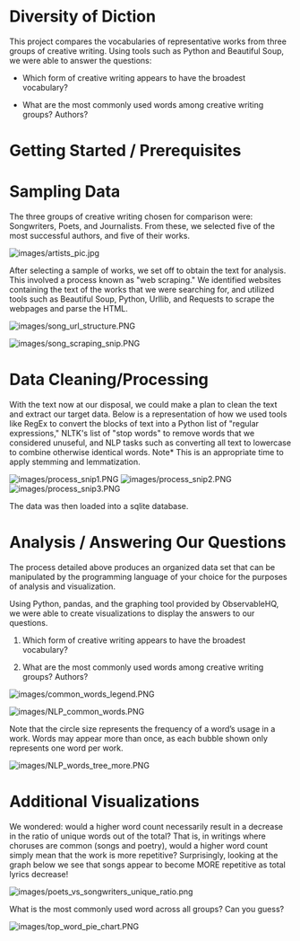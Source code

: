 # Diversity of Diction

This project compares the vocabularies of representative works from three groups of creative writing.  Using tools such as Python and Beautiful Soup, we were able to answer the questions:

* Which form of creative writing appears to have the broadest vocabulary?

* What are the most commonly used words among creative writing groups?  Authors?

# Getting Started / Prerequisites

# Sampling Data

The three groups of creative writing chosen for comparison were: Songwriters, Poets, and Journalists.  From these, we selected five of the most successful authors, and five of their works.


![images/artists_pic.jpg](images/artists_pic.jpg)


After selecting a sample of works, we set off to obtain the text for analysis.  This involved a process known as "web scraping."  We identified websites containing the text of the works that we were searching for, and utilized tools such as Beautiful Soup, Python, Urllib, and Requests to scrape the webpages and parse the HTML.


![images/song_url_structure.PNG](images/song_url_structure.PNG)

![images/song_scraping_snip.PNG](images/song_scraping_snip.PNG)


# Data Cleaning/Processing

With the text now at our disposal, we could make a plan to clean the text and extract our target data.  Below is a representation of how we used tools like RegEx to convert the blocks of text into a Python list of "regular expressions," NLTK's list of "stop words" to remove words that we considered unuseful, and NLP tasks such as converting all text to lowercase to combine otherwise identical words.  Note* This is an appropriate time to apply stemming and lemmatization.

![images/process_snip1.PNG](images/process_snip1.PNG)
![images/process_snip2.PNG](images/process_snip2.PNG)
![images/process_snip3.PNG](images/process_snip3.PNG)

The data was then loaded into a sqlite database.

# Analysis / Answering Our Questions

The process detailed above produces an organized data set that can be manipulated by the programming language of your choice for the purposes of analysis and visualization.

Using Python, pandas, and the graphing tool provided by ObservableHQ, we were able to create visualizations to display the answers to our questions.

1) Which form of creative writing appears to have the broadest vocabulary?

2) What are the most commonly used words among creative writing groups?  Authors?

![images/common_words_legend.PNG](images/common_words_legend.PNG)

![images/NLP_common_words.PNG](images/NLP_common_words.PNG)

Note that the circle size represents the frequency of a word’s usage in a work.  Words may appear more than once, as each bubble shown only represents one word per work.

![images/NLP_words_tree_more.PNG](images/NLP_words_tree_more.PNG)

# Additional Visualizations

We wondered: would a higher word count necessarily result in a decrease in the ratio of unique words out of the total?  That is, in writings where choruses are common (songs and poetry), would a higher word count simply mean that the work is more repetitive?
Surprisingly, looking at the graph below we see that songs appear to become MORE repetitive as total lyrics decrease!

![images/poets_vs_songwriters_unique_ratio.png](images/poets_vs_songwriters_unique_ratio.png)

What is the most commonly used word across all groups?  Can you guess?

![images/top_word_pie_chart.PNG](images/top_word_pie_chart.PNG)